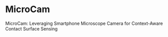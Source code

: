 # MicroCam

MicroCam: Leveraging Smartphone Microscope Camera for Context-Aware Contact Surface Sensing
